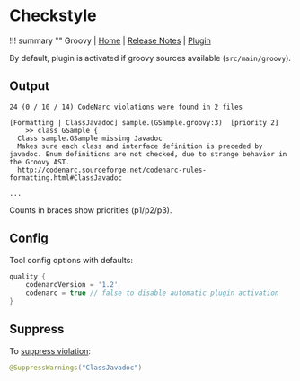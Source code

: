 # Checkstyle

!!! summary ""
    Groovy | 
    [Home](http://codenarc.sourceforge.net) | 
    [Release Notes](https://github.com/CodeNarc/CodeNarc/blob/master/CHANGELOG.md) |
    [Plugin](https://docs.gradle.org/current/userguide/codenarc_plugin.html)     
    
By default, plugin is activated if groovy sources available (`src/main/groovy`).    


## Output

```
24 (0 / 10 / 14) CodeNarc violations were found in 2 files

[Formatting | ClassJavadoc] sample.(GSample.groovy:3)  [priority 2]
	>> class GSample {
  Class sample.GSample missing Javadoc
  Makes sure each class and interface definition is preceded by javadoc. Enum definitions are not checked, due to strange behavior in the Groovy AST.
  http://codenarc.sourceforge.net/codenarc-rules-formatting.html#ClassJavadoc
  
...  
```

Counts in braces show priorities (p1/p2/p3).

## Config

Tool config options with defaults:

```groovy
quality {
    codenarcVersion = '1.2'
    codenarc = true // false to disable automatic plugin activation
}
```

## Suppress

To [suppress violation](http://codenarc.sourceforge.net/codenarc-configuring-rules.html#Suppressing_A_Rule_From_Within_Source_Code):

```java
@SuppressWarnings("ClassJavadoc")
```